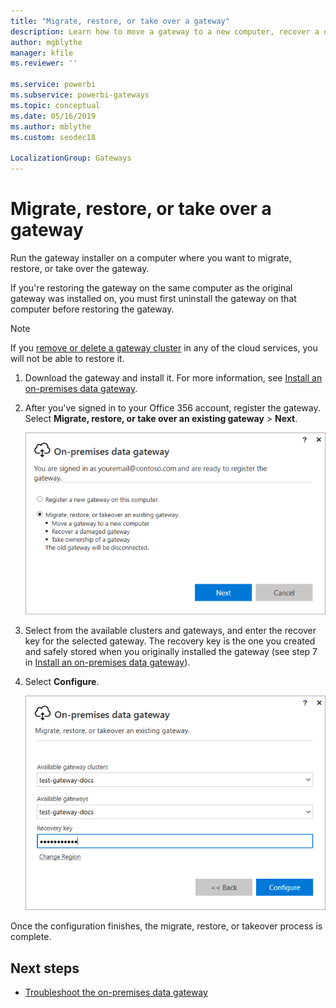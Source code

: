 ```yaml
---
title: "Migrate, restore, or take over a gateway"
description: Learn how to move a gateway to a new computer, recover a damaged gateway, or take over ownership of a gateway.
author: mgblythe
manager: kfile
ms.reviewer: ''

ms.service: powerbi
ms.subservice: powerbi-gateways
ms.topic: conceptual
ms.date: 05/16/2019
ms.author: mblythe
ms.custom: seodec18

LocalizationGroup: Gateways
---
```


# Migrate, restore, or take over a gateway

Run the gateway installer on a computer where you want to migrate, restore, or take over the gateway.

If you're restoring the gateway on the same computer as the original gateway was installed on, you must first uninstall the gateway on that computer before restoring the gateway.

> [!NOTE]
> If you [remove or delete a gateway cluster](service-gateway-manage.md#remove-or-delete-an-on-premises-data-gateway) in any of the cloud services, you will not be able to restore it.

1. Download the gateway and install it. For more information, see [Install an on-premises data gateway](service-gateway-install.md).

2. After you've signed in to your Office 356 account, register the gateway. Select **Migrate, restore, or take over an existing gateway** > **Next**.

    ![Register gateway](media/service-gateway-migrate/register-gateway.png)

3. Select from the available clusters and gateways, and enter the recover key for the selected gateway. The recovery key is the one you created and safely stored when you originally installed the gateway (see step 7 in [Install an on-premises data gateway](service-gateway-install.md)).

4. Select **Configure**.

    ![Migrate, restore, or take over](media/service-gateway-migrate/migrate-restore-takeover.png)

Once the configuration finishes, the migrate, restore, or takeover process is complete.

## Next steps

* [Troubleshoot the on-premises data gateway](service-gateway-tshoot.md)
